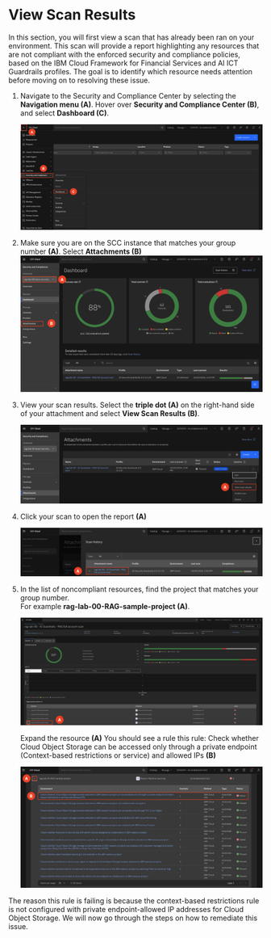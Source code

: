 # View Scan Results

In this section, you will first view a scan that has already been ran on your environment. This scan will provide a report highlighting any resources that are not compliant with the enforced security and compliance policies, based on the IBM Cloud Framework for Financial Services and AI ICT Guardrails profiles. The goal is to identify which resource needs attention before moving on to resolving these issue.

1. Navigate to the Security and Compliance Center by selecting the **Navigation menu (A)**. Hover over **Security and Compliance Center (B)**, and select **Dashboard (C)**.

    ![alt text](../images/2.2.1.png)

2. Make sure you are on the SCC instance that matches your group number **(A)**. Select **Attachments (B)**
![alt text](../images/2.2.2-n.png)

3. View your scan results. Select the **triple dot (A)** on the right-hand side of your attachment and select **View Scan Results (B)**.

    ![alt text](../images/2.2.3-n.png)

4. Click your scan to open the report **(A)**

    ![alt text](../images/2.2.4-n.png)

5. In the list of noncompliant resources, find the project that matches your group number. <br>
For example **rag-lab-00-RAG-sample-project (A)**. <br>

    ![alt text](../images/2.2.5-n.png)

   Expand the resource **(A)** You should see a rule this rule: Check whether Cloud Object Storage can be accessed only through a private endpoint (Context-based restrictions or service) and allowed IPs **(B)**

    ![alt text](../images/2.2.5-rule-n.png)

The reason this rule is failing is because the context-based restrictions rule is not configured with private endpoint-allowed IP addresses for Cloud Object Storage. We will now go through the steps on how to remediate this issue. 
